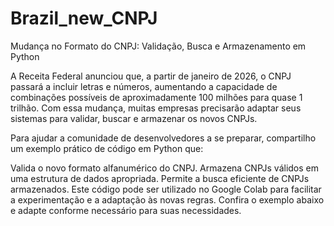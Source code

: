 # Brazil_new_CNPJ
Mudança no Formato do CNPJ: Validação, Busca e Armazenamento em Python


A Receita Federal anunciou que, a partir de janeiro de 2026, o CNPJ passará a incluir letras e números, aumentando a capacidade de combinações possíveis de aproximadamente 100 milhões para quase 1 trilhão. Com essa mudança, muitas empresas precisarão adaptar seus sistemas para validar, buscar e armazenar os novos CNPJs.

Para ajudar a comunidade de desenvolvedores a se preparar, compartilho um exemplo prático de código em Python que:

Valida o novo formato alfanumérico do CNPJ.
Armazena CNPJs válidos em uma estrutura de dados apropriada.
Permite a busca eficiente de CNPJs armazenados.
Este código pode ser utilizado no Google Colab para facilitar a experimentação e a adaptação às novas regras. Confira o exemplo abaixo e adapte conforme necessário para suas necessidades.
